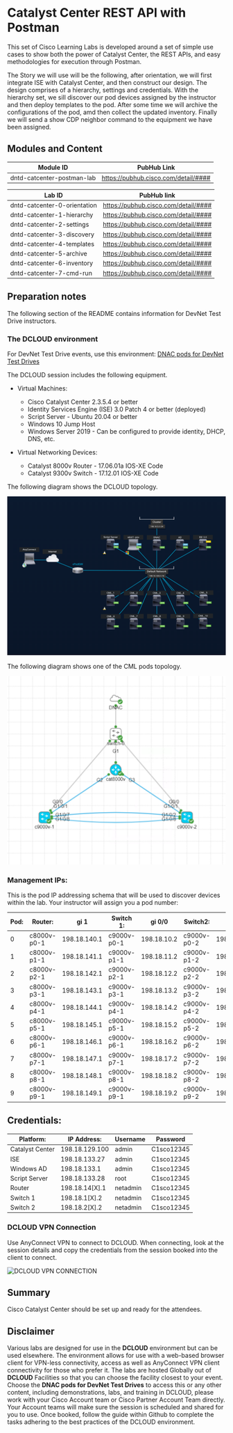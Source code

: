 # Catalyst Center REST API with Postman 

This set of Cisco Learning Labs is developed around a set of simple use cases to show both the power of Catalyst Center, the REST APIs, and easy methodologies for execution through Postman.

The Story we will use will be the following, after orientation, we will first integrate ISE with Catalyst Center, and then construct our design. The design comprises of a hierarchy, settings and credentials. With the hierarchy set, we sill discover our pod devices assigned by the instructor and then deploy templates to the pod. After some time we will archive the configurations of the pod, amd then collect the updated inventory. Finally we will send a show CDP neighbor command to the equipment we have been assigned.

## Modules and Content

| Module ID | PubHub Link |
|-----------|-------------|
| dntd-catcenter-postman-lab | https://pubhub.cisco.com/detail/#### |

| Lab ID | PubHub link |
|--------|-------------|
| dntd-catcenter-0-orientation | https://pubhub.cisco.com/detail/#### |
| dntd-catcenter-1-hierarchy | https://pubhub.cisco.com/detail/#### |
| dntd-catcenter-2-settings | https://pubhub.cisco.com/detail/#### |
| dntd-catcenter-3-discovery | https://pubhub.cisco.com/detail/#### |
| dntd-catcenter-4-templates | https://pubhub.cisco.com/detail/#### |
| dntd-catcenter-5-archive | https://pubhub.cisco.com/detail/#### |
| dntd-catcenter-6-inventory | https://pubhub.cisco.com/detail/#### |
| dntd-catcenter-7-cmd-run | https://pubhub.cisco.com/detail/#### |

## Preparation notes

The following section of the README contains information for DevNet Test Drive instructors.

### The DCLOUD environment

For DevNet Test Drive events, use this environment: [DNAC pods for DevNet Test Drives](https://tbv3-ui.ciscodcloud.com/edit/9uxy98sb1wresh3vrw60lfsa7)

The DCLOUD session includes the following equipment.

* Virtual Machines:
  * Cisco Catalyst Center 2.3.5.4 or better
  * Identity Services Engine (ISE) 3.0 Patch 4 or better (deployed)
  * Script Server - Ubuntu 20.04  or better
  * Windows 10 Jump Host 
  * Windows Server 2019 - Can be configured to provide identity, DHCP, DNS, etc.

* Virtual Networking Devices:
  * Catalyst 8000v Router - 17.06.01a IOS-XE Code
  * Catalyst 9300v Switch - 17.12.01 IOS-XE Code 

The following diagram shows the DCLOUD topology.

![DCLOUD LAB TOPOLOGY](./assets/DCLOUD_Topology_A.png?raw=true)

The following diagram shows one of the CML pods topology.

![DCLOUD CML POD TOPOLOGY](./assets/DCLOUD_Topology_B.png?raw=true)

### Management IPs:

This is the pod IP addressing schema that will be used to discover devices within the lab.
Your instructor will assign you a pod number:

| Pod: | Router:     | gi 1         | Switch 1:   | gi 0/0      | Switch2:    | gi 0/0      |
|------|-------------|--------------|-------------|-------------|-------------|-------------|
| 0    | c8000v-p0-1 | 198.18.140.1 | c9000v-p0-1 | 198.18.10.2 | c9000v-p0-2 | 198.18.20.2 |
| 1    | c8000v-p1-1 | 198.18.141.1 | c9000v-p1-1 | 198.18.11.2 | c9000v-p1-2 | 198.18.21.2 |
| 2    | c8000v-p2-1 | 198.18.142.1 | c9000v-p2-1 | 198.18.12.2 | c9000v-p2-2 | 198.18.22.2 |
| 3    | c8000v-p3-1 | 198.18.143.1 | c9000v-p3-1 | 198.18.13.2 | c9000v-p3-2 | 198.18.23.2 |
| 4    | c8000v-p4-1 | 198.18.144.1 | c9000v-p4-1 | 198.18.14.2 | c9000v-p4-2 | 198.18.24.2 |
| 5    | c8000v-p5-1 | 198.18.145.1 | c9000v-p5-1 | 198.18.15.2 | c9000v-p5-2 | 198.18.25.2 |
| 6    | c8000v-p6-1 | 198.18.146.1 | c9000v-p6-1 | 198.18.16.2 | c9000v-p6-2 | 198.18.26.2 |
| 7    | c8000v-p7-1 | 198.18.147.1 | c9000v-p7-1 | 198.18.17.2 | c9000v-p7-2 | 198.18.27.2 |
| 8    | c8000v-p8-1 | 198.18.148.1 | c9000v-p8-1 | 198.18.18.2 | c9000v-p8-2 | 198.18.28.2 |
| 9    | c8000v-p9-1 | 198.18.149.1 | c9000v-p9-1 | 198.18.19.2 | c9000v-p9-2 | 198.18.29.2 |

## Credentials:

| Platform:       | IP Address:    | Username | Password   | 
|-----------------|----------------|----------|------------|
| Catalyst Center | 198.18.129.100 | admin    | C1sco12345 |
| ISE             | 198.18.133.27  | admin    | C1sco12345 |
| Windows AD      | 198.18.133.1   | admin    | C1sco12345 |
| Script Server   | 198.18.133.28  | root     | C1sco12345 |
| Router          | 198.18.14[X].1 | netadmin | C1sco12345 |
| Switch 1        | 198.18.1[X].2  | netadmin | C1sco12345 |
| Switch 2        | 198.18.2[X].2  | netadmin | C1sco12345 |

### DCLOUD VPN Connection

Use AnyConnect VPN to connect to DCLOUD. When connecting, look at the session details and copy the credentials from the session booked into the client to connect.

![DCLOUD VPN CONNECTION](./labs/dntd-catcenter-0-orientation/assets/VPN-to-DCLOUD.png)

## Summary
Cisco Catalyst Center should be set up and ready for the attendees.

## Disclaimer
Various labs are designed for use in the **DCLOUD** environment but can be used elsewhere. The environment allows for use with a web-based browser client for VPN-less connectivity, access as well as AnyConnect VPN client connectivity for those who prefer it. The labs are hosted Globally out of **DCLOUD** Facilities so that you can choose the facility closest to your event. Choose the **DNAC pods for DevNet Test Drives** to access this or any other content, including demonstrations, labs, and training in DCLOUD, please work with your Cisco Account team or Cisco Partner Account Team directly. Your Account teams will make sure the session is scheduled and shared for you to use. Once booked, follow the guide within Github to complete the tasks adhering to the best practices of the DCLOUD environment.
